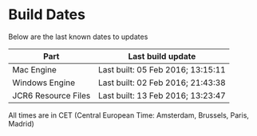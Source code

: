 # Build Dates

Below are the last known dates to updates

Part | Last build update
-----|-----
Mac Engine | Last built: 05 Feb 2016; 13:15:11
Windows Engine | Last built: 02 Feb 2016; 21:43:38
JCR6 Resource Files | Last built: 13 Feb 2016; 13:23:47
All times are in CET (Central European Time: Amsterdam, Brussels, Paris, Madrid)



